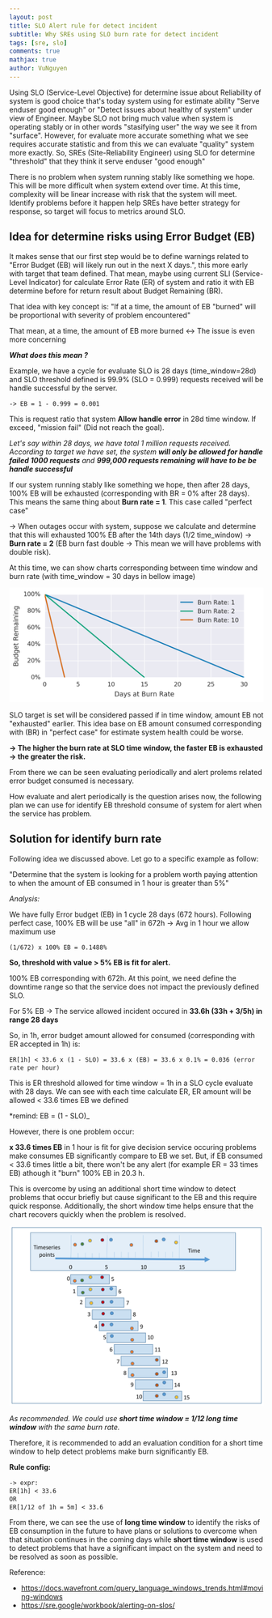 ```yaml
---
layout: post
title: SLO Alert rule for detect incident
subtitle: Why SREs using SLO burn rate for detect incident
tags: [sre, slo]
comments: true
mathjax: true
author: VuNguyen
---
```



Using SLO (Service-Level Objective) for determine issue about Reliability of system is good choice that's today system using for estimate ability "Serve enduser good enough" or "Detect issues about healthy of system" under view of Engineer. Maybe SLO not bring much value when system is operating stably or in other words "stasifying user" the way we see it from "surface". However, for evaluate more accurate something what we see requires accurate statistic and from this we can evaluate "quality" system more exactly. 
So, SREs (Site-Reliability Engineer) using SLO for determine "threshold" that they think it serve enduser "good enough"

There is no problem when system running stably like something we hope. This will be more difficult when system extend over time. At this time, complexity will be linear increase with risk that the system will meet. Identify problems before it happen help SREs have better strategy for response, so target will focus to metrics around SLO.

## Idea for determine risks using Error Budget (EB)

It makes sense that our first step would be to define warnings related to "Error Budget (EB) will likely run out in the next X days.", this more early with target that team defined. That mean, maybe using current SLI (Service-Level Indicator) for calculate Error Rate (ER) of system and ratio it with EB determine before for return result about Budget Remaining (BR).

That idea with key concept is: "If at a time, the amount of EB "burned" will be proportional with severity of problem encountered"

That mean, at a time, the amount of EB more burned <-> The issue is even more concerning

_**What does this mean ?**_

Example, we have a cycle for evaluate SLO is 28 days (time_window=28d) and SLO threshold defined is 99.9% (SLO = 0.999) requests received will be handle successful by the server.

```text
-> EB = 1 - 0.999 = 0.001
```

This is request ratio that system **Allow handle error** in 28d time window. If exceed, "mission fail" (Did not reach the goal).

_Let's say within 28 days, we have total 1 million requests received. According to target we have set, the system **will only be allowed for handle failed 1000 requests** and **999,000 requests remaining will have to be be handle successful**_

If our system running stably like something we hope, then after 28 days, 100% EB will be exhausted (corresponding with BR = 0% after 28 days). This means the same thing about **Burn rate = 1**. This case called "perfect case"

-> When outages occur with system, suppose we calculate and determine that this will exhausted 100% EB after the 14th days (1/2 time_window) -> **Burn rate = 2** (EB burn fast double -> This mean we will have problems with double risk).

At this time, we can show charts corresponding between time window and burn rate (with time_window = 30 days in bellow image)

![alt text](assets/img/image.png)
  
SLO target is set will be considered passed if in time window, amount EB not "exhausted" earlier. This idea base on EB amount consumed corresponding with (BR) in "perfect case" for estimate system health could be worse.

**-> The higher the burn rate at SLO time window, the faster EB is exhausted -> the greater the risk.**

From there we can be seen evaluating periodically and alert prolems related error budget consumed is necessary.

How evaluate and alert periodically is the question arises now, the following plan we can use for identify EB threshold consume of system for alert when the service has problem.

## Solution for identify burn rate

Following idea we discussed above. Let go to a specific example as follow: 

"Determine that the system is looking for a problem worth paying attention to when the amount of EB consumed in 1 hour is greater than 5%"

_Analysis:_

We have fully Error budget (EB) in 1 cycle 28 days (672 hours). Following perfect case, 100% EB will be use "all" in 672h
-> Avg in 1 hour we allow maximum use

```text
(1/672) x 100% EB = 0.1488% 
```

**So, threshold with value > 5% EB is fit for alert.**

100% EB corresponding with 672h. At this point, we need define the downtime range so that the service does not impact the previously defined SLO.

For 5% EB -> The service allowed incident occured in **33.6h (33h + 3/5h) in range 28 days**

So, in 1h, error budget amount allowed for consumed (corresponding with ER accepted in 1h) is:

```text
ER[1h] < 33.6 x (1 - SLO) = 33.6 x (EB) = 33.6 x 0.1% = 0.036 (error rate per hour)
```

This is ER threshold allowed for time window = 1h in a SLO cycle evaluate with 28 days. We can see with each time calculate ER, ER amount will be allowed < 33.6 times EB we defined

*remind: EB = (1 - SLO)_

However, there is one problem occur:

**x 33.6 times EB** in 1 hour is fit for give decision service occuring problems make consumes EB significantly compare to EB we set. But, if EB consumed < 33.6 times little a bit, there won't be any alert (for example ER = 33 times EB) athough it "burn" 100% EB in 20.3 h.

This is overcome by using an additional short time window to detect problems that occur briefly but cause significant to the EB and this require quick response. Additionally, the short window time helps ensure that the chart recovers quickly when the problem is resolved.

![rolling-window](assets/img/image-1.png)

_As recommended. We could use **short time window = 1/12 long time window** with the same burn rate._

Therefore, it is recommended to add an evaluation condition for a short time window to help detect problems make burn significantly EB.

**Rule config:**
```
-> expr: 
ER[1h] < 33.6 
OR 
ER[1/12 of 1h = 5m] < 33.6
```

From there, we can see the use of **long time window** to identify the risks of EB consumption in the future to have plans or solutions to overcome when that situation continues in the coming days while **short time window** is used to detect problems that have a significant impact on the system and need to be resolved as soon as possible.

Reference:

- <https://docs.wavefront.com/query_language_windows_trends.html#moving-windows>
- <https://sre.google/workbook/alerting-on-slos/>